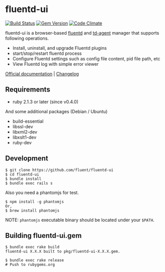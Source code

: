 # fluentd-ui

[![Build Status](https://travis-ci.org/fluent/fluentd-ui.svg?branch=master)](https://travis-ci.org/fluent/fluentd-ui)
[![Gem Version](https://badge.fury.io/rb/fluentd-ui.svg)](http://badge.fury.io/rb/fluentd-ui)
[![Code Climate](https://codeclimate.com/github/fluent/fluentd-ui/badges/gpa.svg)](https://codeclimate.com/github/fluent/fluentd-ui)

fluentd-ui is a browser-based [fluentd](http://www.fluentd.org) and [td-agent](https://docs.treasuredata.com/articles/td-agent) manager that supports following operations.

* Install, uninstall, and upgrade Fluentd plugins
* start/stop/restart fluentd process
* Configure Fluentd settings such as config file content, pid file path, etc
* View Fluentd log with simple error viewer

[Official documentation](http://docs.fluentd.org/articles/fluentd-ui) \| [Changelog](./ChangeLog.md)


## Requirements

- ruby 2.1.3 or later (since v0.4.0)

And some additional packages (Debian / Ubuntu)

- build-essential
- libssl-dev
- libxml2-dev
- libxslt1-dev
- ruby-dev

## Development

    $ git clone https://github.com/fluent/fluentd-ui
    $ cd fluentd-ui
    $ bundle install
    $ bundle exec rails s

Also you need a phantomjs for test.

    $ npm install -g phantomjs
    Or,
    $ brew install phantomjs

NOTE: `phantomjs` executable binary should be located under your `$PATH`.

## Building fluentd-ui.gem

    $ bundle exec rake build
    fluentd-ui X.X.X built to pkg/fluentd-ui-X.X.X.gem.

    $ bundle exec rake release
    # Push to rubygems.org
